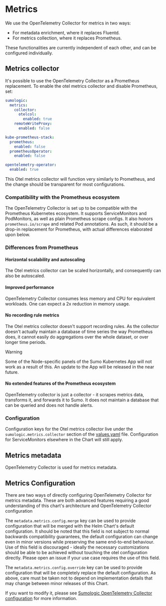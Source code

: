 # Metrics

We use the OpenTelemetry Collector for metrics in two ways:

- For metadata enrichment, where it replaces Fluentd.
- For metrics collection, where it replaces Prometheus.

These functionalities are currently independent of each other, and can be configured individually.

## Metrics collector

It's possible to use the OpenTelemetry Collector as a Prometheus replacement. To enable the otel metrics collector and disable Prometheus,
set:

```yaml
sumologic:
  metrics:
    collector:
      otelcol:
        enabled: true
    remoteWriteProxy:
      enabled: false

kube-prometheus-stack:
  prometheus:
    enabled: false
  prometheusOperator:
    enabled: false

opentelemetry-operator:
  enabled: true
```

This Otel metrics collector will function very similarly to Prometheus, and the change should be transparent for most configurations.

### Compatibility with the Prometheus ecosystem

The OpenTelemetry Collector is set up to be compatible with the Prometheus Kubernetes ecosystem. It supports ServiceMonitors and
PodMonitors, as well as plain Prometheus scrape configs. It also honors `prometheus.io/scrape` and related Pod annotations. As such, it
should be a drop-in replacement for Prometheus, with actual differences elaborated upon below.

### Differences from Prometheus

#### Horizontal scalability and autoscaling

The Otel metrics collector can be scaled horizontally, and consequently can also be autoscaled.

#### Improved performance

OpenTelemetry Collector consumes less memory and CPU for equivalent workloads. One can expect a 2x reduction in memory usage.

#### No recording rule metrics

The Otel metrics collector doesn't support recording rules. As the collector doesn't actually maintain a database of time series the way
Prometheus does, it cannot easily do aggregations over the whole dataset, or over longer time periods.

> [!WARNING]  
> Some of the Node-specific panels of the Sumo Kubernetes App will not work as a result of this. An update to the App will be released in
> the near future.

#### No extended features of the Prometheus ecosystem

OpenTelemetry collector is just a collector - it scrapes metrics data, transforms it, and forwards it to Sumo. It does not maintain a
database that can be queried and does not handle alerts.

### Configuration

Configuration keys for the Otel metrics collector live under the `sumologic.metrics.collector` section of the [values.yaml][values] file.
Configuration for ServiceMonitors elsewhere in the Chart will still apply.

## Metrics metadata

OpenTelemetry Collector is used for metrics metadata.

## Metrics Configuration

There are two ways of directly configuring OpenTelemetry Collector for metrics metadata. These are both advanced features requiring a good
understanding of this chart's architecture and OpenTelemetry Collector configuration

The `metadata.metrics.config.merge` key can be used to provide configuration that will be merged with the Helm Chart's default
configuration. It should be noted that this field is not subject to normal backwards compatibility guarantees, the default configuration can
change even in minor versions while preserving the same end-to-end behaviour. Use of this field is discouraged - ideally the necessary
customizations should be able to be achieved without touching the otel configuration directly. Please open an issue if your use case
requires the use of this field.

The `metadata.metrics.config.override` key can be used to provide configuration that will be completely replace the default configuration.
As above, care must be taken not to depend on implementation details that may change between minor releases of this Chart.

If you want to modify it, please see [Sumologic OpenTelemetry Collector configuration][configuration] for more information.

[configuration]: https://github.com/SumoLogic/sumologic-otel-collector/blob/main/docs/configuration.md
[values]: /deploy/helm/sumologic/values.yaml
